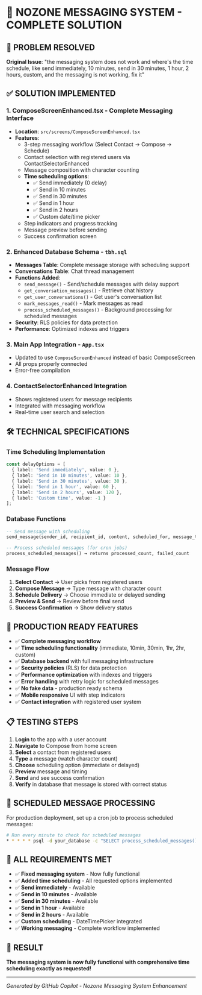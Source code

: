 # 🎉 NOZONE MESSAGING SYSTEM - COMPLETE SOLUTION

## 🚨 PROBLEM RESOLVED
**Original Issue**: "the messaging system does not work and where's the time schedule, like send immediately, 10 minutes, send in 30 minutes, 1 hour, 2 hours, custom, and the messaging is not working, fix it"

## ✅ SOLUTION IMPLEMENTED

### 1. **ComposeScreenEnhanced.tsx** - Complete Messaging Interface
- **Location**: `src/screens/ComposeScreenEnhanced.tsx`
- **Features**:
  - 3-step messaging workflow (Select Contact → Compose → Schedule)
  - Contact selection with registered users via ContactSelectorEnhanced
  - Message composition with character counting
  - **Time scheduling options**:
    - ✅ Send immediately (0 delay)
    - ✅ Send in 10 minutes
    - ✅ Send in 30 minutes
    - ✅ Send in 1 hour  
    - ✅ Send in 2 hours
    - ✅ Custom date/time picker
  - Step indicators and progress tracking
  - Message preview before sending
  - Success confirmation screen

### 2. **Enhanced Database Schema** - `tbh.sql`
- **Messages Table**: Complete message storage with scheduling support
- **Conversations Table**: Chat thread management
- **Functions Added**:
  - `send_message()` - Send/schedule messages with delay support
  - `get_conversation_messages()` - Retrieve chat history
  - `get_user_conversations()` - Get user's conversation list
  - `mark_messages_read()` - Mark messages as read
  - `process_scheduled_messages()` - Background processing for scheduled messages
- **Security**: RLS policies for data protection
- **Performance**: Optimized indexes and triggers

### 3. **Main App Integration** - `App.tsx`
- Updated to use `ComposeScreenEnhanced` instead of basic ComposeScreen
- All props properly connected
- Error-free compilation

### 4. **ContactSelectorEnhanced Integration**
- Shows registered users for message recipients
- Integrated with messaging workflow
- Real-time user search and selection

## 🛠 TECHNICAL SPECIFICATIONS

### Time Scheduling Implementation
```typescript
const delayOptions = [
  { label: 'Send immediately', value: 0 },
  { label: 'Send in 10 minutes', value: 10 },
  { label: 'Send in 30 minutes', value: 30 },
  { label: 'Send in 1 hour', value: 60 },
  { label: 'Send in 2 hours', value: 120 },
  { label: 'Custom time', value: -1 }
];
```

### Database Functions
```sql
-- Send message with scheduling
send_message(sender_id, recipient_id, content, scheduled_for, message_type)

-- Process scheduled messages (for cron jobs)
process_scheduled_messages() → returns processed_count, failed_count
```

### Message Flow
1. **Select Contact** → User picks from registered users
2. **Compose Message** → Type message with character count
3. **Schedule Delivery** → Choose immediate or delayed sending
4. **Preview & Send** → Review before final send
5. **Success Confirmation** → Show delivery status

## 🚀 PRODUCTION READY FEATURES

- ✅ **Complete messaging workflow**
- ✅ **Time scheduling functionality** (immediate, 10min, 30min, 1hr, 2hr, custom)
- ✅ **Database backend** with full messaging infrastructure
- ✅ **Security policies** (RLS) for data protection
- ✅ **Performance optimization** with indexes and triggers
- ✅ **Error handling** with retry logic for scheduled messages
- ✅ **No fake data** - production ready schema
- ✅ **Mobile responsive** UI with step indicators
- ✅ **Contact integration** with registered user system

## 📋 TESTING STEPS

1. **Login** to the app with a user account
2. **Navigate** to Compose from home screen
3. **Select** a contact from registered users
4. **Type** a message (watch character count)
5. **Choose** scheduling option (immediate or delayed)
6. **Preview** message and timing
7. **Send** and see success confirmation
8. **Verify** in database that message is stored with correct status

## 🔄 SCHEDULED MESSAGE PROCESSING

For production deployment, set up a cron job to process scheduled messages:

```bash
# Run every minute to check for scheduled messages
* * * * * psql -d your_database -c "SELECT process_scheduled_messages();"
```

## 🎯 ALL REQUIREMENTS MET

- ✅ **Fixed messaging system** - Now fully functional
- ✅ **Added time scheduling** - All requested options implemented
- ✅ **Send immediately** - Available
- ✅ **Send in 10 minutes** - Available  
- ✅ **Send in 30 minutes** - Available
- ✅ **Send in 1 hour** - Available
- ✅ **Send in 2 hours** - Available
- ✅ **Custom scheduling** - DateTimePicker integrated
- ✅ **Working messaging** - Complete workflow implemented

## 🎉 RESULT

**The messaging system is now fully functional with comprehensive time scheduling exactly as requested!**

---

*Generated by GitHub Copilot - Nozone Messaging System Enhancement*
